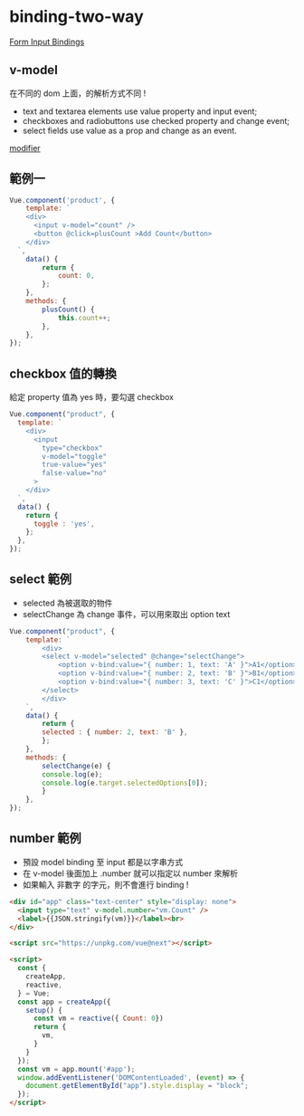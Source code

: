 # binding-two-way

[Form Input Bindings](https://vuejs.org/v2/guide/forms.html)

## v-model

在不同的 dom 上面，的解析方式不同 !

-   text and textarea elements use value property and input event;
-   checkboxes and radiobuttons use checked property and change event;
-   select fields use value as a prop and change as an event.

[modifier](https://vuejs.org/v2/guide/forms.html#Modifiers)

## 範例一

```js
Vue.component('product', {
    template: `
    <div>
      <input v-model="count" />
      <button @click=plusCount >Add Count</button>
    </div>
  `,
    data() {
        return {
            count: 0,
        };
    },
    methods: {
        plusCount() {
            this.count++;
        },
    },
});
```

## checkbox 值的轉換

給定 property 值為 yes 時，要勾選 checkbox

```js
Vue.component("product", {
  template: `
    <div>
      <input
        type="checkbox"
        v-model="toggle"
        true-value="yes"
        false-value="no"
      >
    </div>
  `,
  data() {
    return {
      toggle : 'yes',
    };
  },
});
```

## select 範例

- selected 為被選取的物件
- selectChange 為 change 事件，可以用來取出 option text

```js
Vue.component("product", {
    template: `
        <div>
        <select v-model="selected" @change="selectChange">
            <option v-bind:value="{ number: 1, text: 'A' }">A1</option>
            <option v-bind:value="{ number: 2, text: 'B' }">B1</option>
            <option v-bind:value="{ number: 3, text: 'C' }">C1</option>
        </select>
        </div>
    `,
    data() {
        return {
        selected : { number: 2, text: 'B' },
        };
    },
    methods: {
        selectChange(e) {
        console.log(e);
        console.log(e.target.selectedOptions[0]);
        }
    },
});
```

## number 範例

- 預設 model binding 至 input 都是以字串方式
- 在 v-model 後面加上 .number 就可以指定以 number 來解析
- 如果輸入 非數字 的字元，則不會進行 binding !

```html
<div id="app" class="text-center" style="display: none">
  <input type="text" v-model.number="vm.Count" />
  <label>{{JSON.stringify(vm)}}</label><br>
</div>

<script src="https://unpkg.com/vue@next"></script>

<script>
  const {
    createApp,
    reactive,
  } = Vue;
  const app = createApp({
    setup() {
      const vm = reactive({ Count: 0})
      return {
        vm,
      }
    }
  });
  const vm = app.mount('#app');
  window.addEventListener('DOMContentLoaded', (event) => {
    document.getElementById("app").style.display = "block";
  });
</script>
```